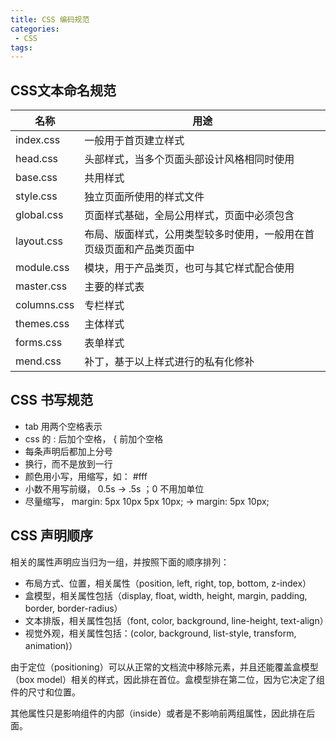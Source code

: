 ```yaml
---
title: CSS 编码规范
categories:
 - CSS
tags:
---
```


## CSS文本命名规范

| 名称 | 用途 |
| --- | --- |
| index.css | 一般用于首页建立样式 |
| head.css | 头部样式，当多个页面头部设计风格相同时使用 |
| base.css | 共用样式 |
| style.css | 独立页面所使用的样式文件 |
| global.css | 页面样式基础，全局公用样式，页面中必须包含 |
| layout.css | 布局、版面样式，公用类型较多时使用，一般用在首页级页面和产品类页面中 |
| module.css | 模块，用于产品类页，也可与其它样式配合使用 |
| master.css | 主要的样式表 |
| columns.css | 专栏样式 |
| themes.css | 主体样式 |
| forms.css | 表单样式 |
| mend.css | 补丁，基于以上样式进行的私有化修补 |

## CSS 书写规范

* tab 用两个空格表示
* css 的 : 后加个空格， { 前加个空格
* 每条声明后都加上分号
* 换行，而不是放到一行
* 颜色用小写，用缩写，如： #fff
* 小数不用写前缀， 0.5s → .5s ；0 不用加单位
* 尽量缩写， margin: 5px 10px 5px 10px; → margin: 5px 10px;

## CSS 声明顺序

相关的属性声明应当归为一组，并按照下面的顺序排列：

* 布局方式、位置，相关属性（position, left, right, top, bottom, z-index）
* 盒模型，相关属性包括（display, float, width, height, margin, padding, border, border-radius）
* 文本排版，相关属性包括（font, color, background, line-height, text-align）
* 视觉外观，相关属性包括：(color, background, list-style, transform, animation)）

由于定位（positioning）可以从正常的文档流中移除元素，并且还能覆盖盒模型（box model）相关的样式，因此排在首位。盒模型排在第二位，因为它决定了组件的尺寸和位置。

其他属性只是影响组件的内部（inside）或者是不影响前两组属性，因此排在后面。
